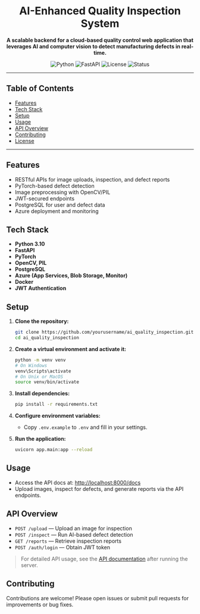 <!-- PROJECT LOGO -->


<h1 align="center">AI-Enhanced Quality Inspection System</h1>

<p align="center">
  <b>A scalable backend for a cloud-based quality control web application that leverages AI and computer vision to detect manufacturing defects in real-time.</b>
</p>

<p align="center">
  <img src="https://img.shields.io/badge/Python-3.10-blue?logo=python" alt="Python">
  <img src="https://img.shields.io/badge/FastAPI-0.95+-green?logo=fastapi" alt="FastAPI">
  <img src="https://img.shields.io/badge/License-MIT-yellow.svg" alt="License">
  <img src="https://img.shields.io/badge/Status-Active-brightgreen" alt="Status">
</p>

---

## Table of Contents
- [Features](#features)
- [Tech Stack](#tech-stack)
- [Setup](#setup)
- [Usage](#usage)
- [API Overview](#api-overview)
- [Contributing](#contributing)
- [License](#license)

---

## Features
- RESTful APIs for image uploads, inspection, and defect reports
- PyTorch-based defect detection
- Image preprocessing with OpenCV/PIL
- JWT-secured endpoints
- PostgreSQL for user and defect data
- Azure deployment and monitoring

## Tech Stack
- **Python 3.10**
- **FastAPI**
- **PyTorch**
- **OpenCV, PIL**
- **PostgreSQL**
- **Azure (App Services, Blob Storage, Monitor)**
- **Docker**
- **JWT Authentication**

## Setup
1. **Clone the repository:**
   ```bash
   git clone https://github.com/yourusername/ai_quality_inspection.git
   cd ai_quality_inspection
   ```
2. **Create a virtual environment and activate it:**
   ```bash
   python -m venv venv
   # On Windows
   venv\Scripts\activate
   # On Unix or MacOS
   source venv/bin/activate
   ```
3. **Install dependencies:**
   ```bash
   pip install -r requirements.txt
   ```
4. **Configure environment variables:**
   - Copy `.env.example` to `.env` and fill in your settings.

5. **Run the application:**
   ```bash
   uvicorn app.main:app --reload
   ```

## Usage
- Access the API docs at: [http://localhost:8000/docs](http://localhost:8000/docs)
- Upload images, inspect for defects, and generate reports via the API endpoints.

## API Overview
- `POST /upload` — Upload an image for inspection
- `POST /inspect` — Run AI-based defect detection
- `GET /reports` — Retrieve inspection reports
- `POST /auth/login` — Obtain JWT token

> For detailed API usage, see the [API documentation](http://localhost:8000/docs) after running the server.

## Contributing
Contributions are welcome! Please open issues or submit pull requests for improvements or bug fixes.

